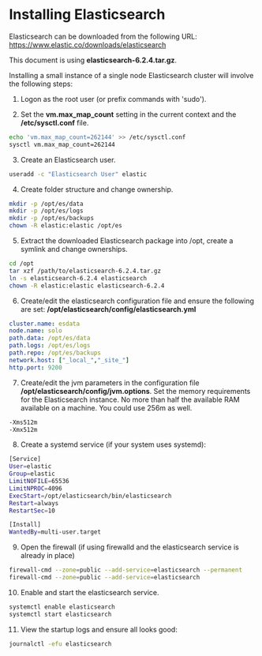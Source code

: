 # Installing Elasticsearch

Elasticsearch can be downloaded from the following URL:
https://www.elastic.co/downloads/elasticsearch

This document is using __elasticsearch-6.2.4.tar.gz__.

Installing a small instance of a single node Elasticsearch cluster will involve the following steps:

1. Logon as the root user (or prefix commands with 'sudo').

2. Set the __vm.max_map_count__ setting in the current context and the __/etc/sysctl.conf__ file.

```bash
echo 'vm.max_map_count=262144' >> /etc/sysctl.conf
sysctl vm.max_map_count=262144
```

3. Create an Elasticsearch user.

```bash
useradd -c "Elasticsearch User" elastic
```

4. Create folder structure and change ownership.

```bash
mkdir -p /opt/es/data
mkdir -p /opt/es/logs
mkdir -p /opt/es/backups
chown -R elastic:elastic /opt/es
```

5. Extract the downloaded Elasticsearch package into /opt, create a symlink and change ownerships.

```bash
cd /opt
tar xzf /path/to/elasticsearch-6.2.4.tar.gz
ln -s elasticsearch-6.2.4 elasticsearch
chown -R elastic:elastic elasticsearch-6.2.4
```

6. Create/edit the elasticsearch configuration file and ensure the following are set: __/opt/elasticsearch/config/elasticsearch.yml__

```yaml
cluster.name: esdata
node.name: solo
path.data: /opt/es/data
path.logs: /opt/es/logs
path.repo: /opt/es/backups
network.host: ["_local_","_site_"]
http.port: 9200
```

7. Create/edit the jvm parameters in the configuration file __/opt/elasticsearch/config/jvm.options__.
Set the memory requirements for the Elasticsearch instance. No more than half the available RAM available on a machine. You could use 256m as well.

```bash
-Xms512m
-Xmx512m
```

8. Create a systemd service (if your system uses systemd):

```bash
[Service]
User=elastic
Group=elastic
LimitNOFILE=65536
LimitNPROC=4096
ExecStart=/opt/elasticsearch/bin/elasticsearch
Restart=always
RestartSec=10

[Install]
WantedBy=multi-user.target
```

9. Open the firewall (if using firewalld and the elasticsearch service is already in place)

```bash
firewall-cmd --zone=public --add-service=elasticsearch --permanent
firewall-cmd --zone=public --add-service=elasticsearch
```

10. Enable and start the elasticsearch service.

```bash
systemctl enable elasticsearch
systemctl start elasticsearch
```

11. View the startup logs and ensure all looks good:

```bash
journalctl -efu elasticsearch
```
